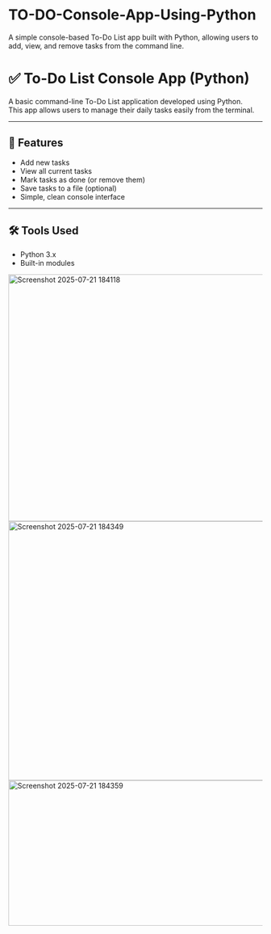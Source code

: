 # TO-DO-Console-App-Using-Python
A simple console-based To-Do List app built with Python, allowing users to add, view, and remove tasks from the command line.
# ✅ To-Do List Console App (Python)

A basic command-line To-Do List application developed using Python.  
This app allows users to manage their daily tasks easily from the terminal.

---

## 🎯 Features

- Add new tasks
- View all current tasks
- Mark tasks as done (or remove them)
- Save tasks to a file (optional)
- Simple, clean console interface

---

## 🛠️ Tools Used

- Python 3.x
- Built-in modules
<img width="789" height="489" alt="Screenshot 2025-07-21 184118" src="https://github.com/user-attachments/assets/b1bf137f-b795-4388-be7f-26cfbc512cdf" />
<img width="868" height="513" alt="Screenshot 2025-07-21 184349" src="https://github.com/user-attachments/assets/226c8913-518e-4b5a-9593-8ff6a4878a51" />
<img width="717" height="288" alt="Screenshot 2025-07-21 184359" src="https://github.com/user-attachments/assets/d0e50060-cc4c-43a7-971a-98271bd90fa6" />







